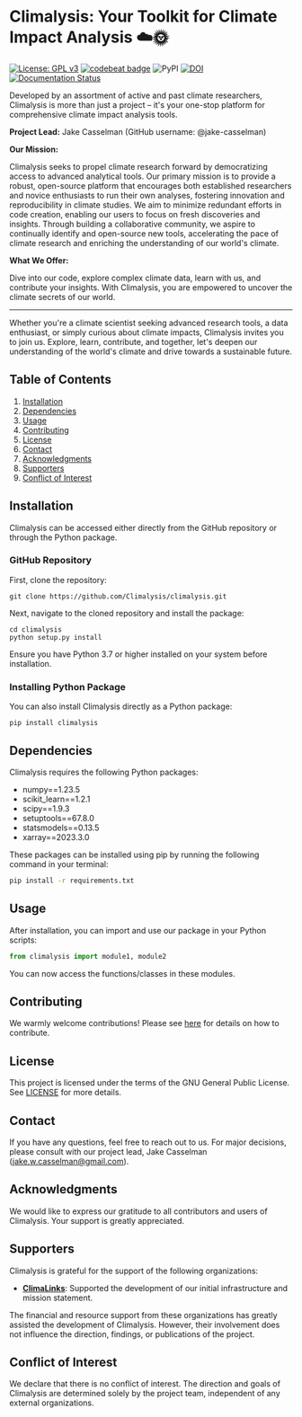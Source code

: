 # Climalysis: Your Toolkit for Climate Impact Analysis ☁️🌞
[![License: GPL v3](https://img.shields.io/badge/License-GPLv3-blue.svg)](https://github.com/jake-casselman/climalysis/blob/main/LICENSE) [![codebeat badge](https://codebeat.co/badges/1e41f852-36fb-456c-a4ac-27812db8082c)](https://codebeat.co/projects/github-com-climalysis-climalysis-main) ![PyPI](https://img.shields.io/pypi/v/climalysis.svg) [![DOI](https://zenodo.org/badge/DOI/10.5281/zenodo.8105734.svg)](https://doi.org/10.5281/zenodo.8105734)
[![Documentation Status](https://readthedocs.org/projects/climalysis/badge/?version=latest)](https://climalysis.readthedocs.io/en/latest/?badge=latest)


Developed by an assortment of active and past climate researchers, Climalysis is more than just a project – it's your one-stop platform for comprehensive climate impact analysis tools. 

**Project Lead:** Jake Casselman (GitHub username: @jake-casselman)

**Our Mission:**

Climalysis seeks to propel climate research forward by democratizing access to advanced analytical tools. Our primary mission is to provide a robust, open-source platform that encourages both established researchers and novice enthusiasts to run their own analyses, fostering innovation and reproducibility in climate studies. We aim to minimize redundant efforts in code creation, enabling our users to focus on fresh discoveries and insights. Through building a collaborative community, we aspire to continually identify and open-source new tools, accelerating the pace of climate research and enriching the understanding of our world's climate.

**What We Offer:**

Dive into our code, explore complex climate data, learn with us, and contribute your insights. With Climalysis, you are empowered to uncover the climate secrets of our world. 

---
Whether you're a climate scientist seeking advanced research tools, a data enthusiast, or simply curious about climate impacts, Climalysis invites you to join us. Explore, learn, contribute, and together, let's deepen our understanding of the world's climate and drive towards a sustainable future.

## Table of Contents

1. [Installation](#installation)
2. [Dependencies](#dependencies)
3. [Usage](#usage)
4. [Contributing](#contributing)
5. [License](#license)
6. [Contact](#contact)
7. [Acknowledgments](#acknowledgments)
8. [Supporters](#supporters)
9. [Conflict of Interest](#conflict-of-interest)

## Installation

Climalysis can be accessed either directly from the GitHub repository or through the Python package.

### GitHub Repository

First, clone the repository:

```shell
git clone https://github.com/Climalysis/climalysis.git
```

Next, navigate to the cloned repository and install the package:

```shell
cd climalysis
python setup.py install
```

Ensure you have Python 3.7 or higher installed on your system before installation.

### Installing Python Package

You can also install Climalysis directly as a Python package:

```shell
pip install climalysis
```

## Dependencies

Climalysis requires the following Python packages:

- numpy==1.23.5
- scikit_learn==1.2.1
- scipy==1.9.3
- setuptools==67.8.0
- statsmodels==0.13.5
- xarray==2023.3.0

These packages can be installed using pip by running the following command in your terminal:

```bash
pip install -r requirements.txt
```

## Usage

After installation, you can import and use our package in your Python scripts:

```python
from climalysis import module1, module2
```

You can now access the functions/classes in these modules.

## Contributing

We warmly welcome contributions! Please see [here](CONTRIBUTING.md) for details on how to contribute.

## License

This project is licensed under the terms of the GNU General Public License. See [LICENSE](LICENSE) for more details.

## Contact

If you have any questions, feel free to reach out to us. For major decisions, please consult with our project lead, Jake Casselman (jake.w.casselman@gmail.com).

## Acknowledgments

We would like to express our gratitude to all contributors and users of Climalysis. Your support is greatly appreciated.

## Supporters

Climalysis is grateful for the support of the following organizations:

- [**ClimaLinks**](https://www.climalinks.com): Supported the development of our initial infrastructure and mission statement.

The financial and resource support from these organizations has greatly assisted the development of Climalysis. However, their involvement does not influence the direction, findings, or publications of the project. 

## Conflict of Interest

We declare that there is no conflict of interest. The direction and goals of Climalysis are determined solely by the project team, independent of any external organizations.
